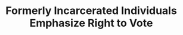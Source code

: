 ---
title: Formerly Incarcerated Individuals Emphasize Right to Vote
summary: Voting rights for incarcerated individuals have been limited for many years, and especially during this election season, people are finding ways to make sure their voices are heard.

# Optional external URL for project (replaces project detail page).
external_link: https://www.youtube.com/watch?v=5POdQTd_Ovs

image:
  caption: thumbnail
  focal_point: Smart
---